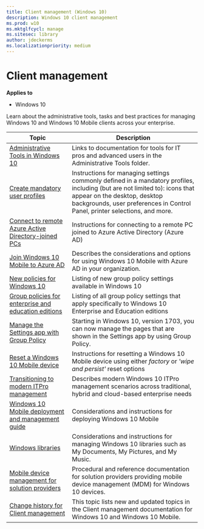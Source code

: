 ```yaml
---
title: Client management (Windows 10)
description: Windows 10 client management
ms.prod: w10
ms.mktglfcycl: manage
ms.sitesec: library
author: jdeckerms
ms.localizationpriority: medium
---
```


# Client management

**Applies to**
-   Windows 10

Learn about the administrative tools, tasks and best practices for managing Windows 10 and Windows 10 Mobile clients across your enterprise.

| Topic | Description |
|---|---|
|[Administrative Tools in Windows 10](administrative-tools-in-windows-10.md)| Links to documentation for tools for IT pros and advanced users in the Administrative Tools folder.|
|[Create mandatory user profiles](mandatory-user-profile.md)| Instructions for managing settings commonly defined in a mandatory profiles, including (but are not limited to): icons that appear on the desktop, desktop backgrounds, user preferences in Control Panel, printer selections, and more.|
|[Connect to remote Azure Active Directory-joined PCs](connect-to-remote-aadj-pc.md)| Instructions for connecting to a remote PC joined to Azure Active Directory (Azure AD)|
|[Join Windows 10 Mobile to Azure AD](join-windows-10-mobile-to-azure-active-directory.md)| Describes the considerations and options for using Windows 10 Mobile with Azure AD in your organization.|
|[New policies for Windows 10](new-policies-for-windows-10.md)| Listing of new group policy settings available in Windows 10|
|[Group policies for enterprise and education editions](group-policies-for-enterprise-and-education-editions.md)| Listing of all group policy settings that apply specifically to Windows 10 Enterprise and Education editions|
| [Manage the Settings app with Group Policy](manage-settings-app-with-group-policy.md) | Starting in Windows 10, version 1703, you can now manage the pages that are shown in the Settings app by using Group Policy. |
|[Reset a Windows 10 Mobile device](reset-a-windows-10-mobile-device.md)| Instructions for resetting a Windows 10 Mobile device using either *factory* or *'wipe and persist'* reset options|
|[Transitioning to modern ITPro management](manage-windows-10-in-your-organization-modern-management.md)| Describes modern Windows 10 ITPro management scenarios across traditional, hybrid and cloud-based enterprise needs|
|[Windows 10 Mobile deployment and management guide](windows-10-mobile-and-mdm.md)| Considerations and instructions for deploying Windows 10 Mobile|
|[Windows libraries](windows-libraries.md)| Considerations and instructions for managing Windows 10 libraries such as My Documents, My Pictures, and My Music.|
|[Mobile device management for solution providers](mdm/index.md) | Procedural and reference documentation for solution providers providing mobile device management (MDM) for Windows 10 devices. |
|[Change history for Client management](change-history-for-client-management.md) | This topic lists new and updated topics in the Client management documentation for Windows 10 and Windows 10 Mobile. |